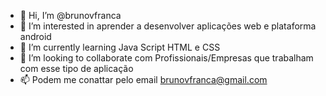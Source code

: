- 👋 Hi, I’m @brunovfranca
- 👀 I’m interested in  aprender  a desenvolver aplicações web e plataforma android
- 🌱 I’m currently learning  Java Script HTML e CSS
- 💞️ I’m looking to collaborate  com Profissionais/Empresas que  trabalham com esse tipo de aplicação
- 📫 Podem me conattar pelo email brunovfranca@gmail.com

<!---
brunovfranca/brunovfranca is a ✨ special ✨ repository because its `README.md` (this file) appears on your GitHub profile.
You can click the Preview link to take a look at your changes.
--->

